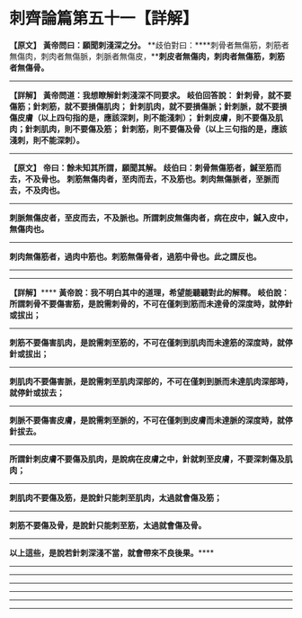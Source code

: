 # 刺齊論篇第五十一【詳解】

**【原文】**
**黃帝問曰：願聞刺淺深之分。**
**歧伯對曰：****刺骨者無傷筋，刺筋者無傷肉，刺肉者無傷脈，刺脈者無傷皮，****刺皮者無傷肉，刺肉者無傷筋，刺筋者無傷骨。**
****
**【詳解】**
**黃帝問道：我想瞭解針刺淺深不同要求。**
**岐伯回答說：**
**針刺骨，就不要傷筋；針刺筋，就不要損傷肌肉；**
**針刺肌肉，就不要損傷脈；針刺脈，就不要損傷皮膚（以上四句指的是，應該深刺，則不能淺刺）；**
**針刺皮膚，則不要傷及肌肉；針刺肌肉，則不要傷及筋；**
**針刺筋，則不要傷及骨（以上三句指的是，應該淺刺，則不能深刺）。**
****
**【原文】**
**帝曰：餘未知其所謂，願聞其解。**
**歧伯曰：刺骨無傷筋者，鍼至筋而去，不及骨也。**
**刺筋無傷肉者，至肉而去，不及筋也。刺肉無傷脈者，至脈而去，不及肉也。**
****
**刺脈無傷皮者，至皮而去，不及脈也。所謂刺皮無傷肉者，病在皮中，鍼入皮中，無傷肉也。**
****
**刺肉無傷筋者，過肉中筋也。刺筋無傷骨者，過筋中骨也。此之謂反也。**
****
****
**【詳解】******
**黃帝說：我不明白其中的道理，希望能聽聽對此的解釋。**
**岐伯說：所謂刺骨不要傷害筋，是說需刺骨的，不可在僅刺到筋而未達骨的深度時，就停針或拔出；**
****
**刺筋不要傷害肌肉，是說需刺至筋的，不可在僅刺到肌肉而未達筋的深度時，就停針或拔出；**
****
**刺肌肉不要傷害脈，是說需刺至肌肉深部的，不可在僅刺到脈而未達肌肉深部時，就停針或拔去；**
****
**刺脈不要傷害皮膚，是說需刺至脈的，不可在僅刺到皮膚而未達脈的深度時，就停針拔去。**
****
**所謂針刺皮膚不要傷及肌肉，是說病在皮膚之中，針就刺至皮膚，不要深刺傷及肌肉；**
****
**刺肌肉不要傷及筋，是說針只能刺至肌肉，太過就會傷及筋；**
****
**刺筋不要傷及骨，是說針只能刺至筋，太過就會傷及骨。**
****
**以上這些，是說若針刺深淺不當，就會帶來不良後果。******
****
****
****
****
****
****


